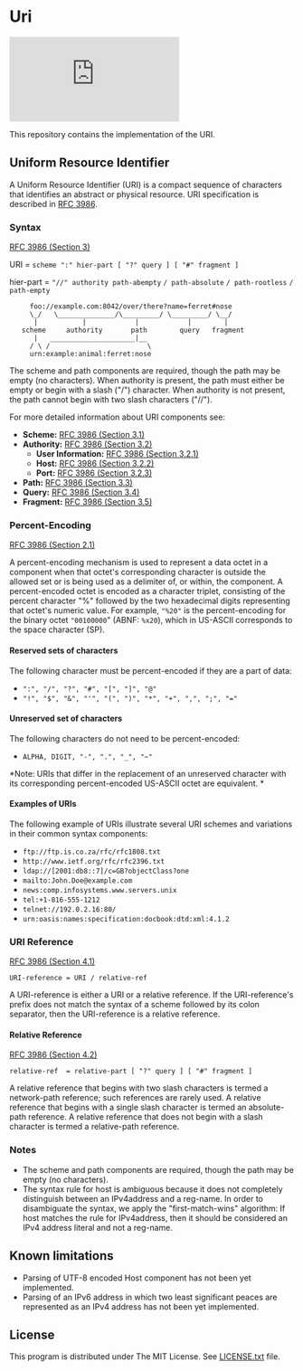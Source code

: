 # Uri

[![Nuget](https://img.shields.io/nuget/v/Nathiss.Uri)](https://www.nuget.org/packages/Nathiss.Uri/)

This repository contains the implementation of the URI.

## Uniform Resource Identifier

A Uniform Resource Identifier (URI) is a compact sequence of characters that identifies
an abstract or physical resource.
URI specification is described in [RFC 3986](https://tools.ietf.org/html/rfc3986).

### Syntax

[RFC 3986 (Section 3)](https://tools.ietf.org/html/rfc3986#section-3)

URI         = `scheme ":" hier-part [ "?" query ] [ "#" fragment ]`

hier-part   = `"//" authority path-abempty`
            `/ path-absolute`
            `/ path-rootless`
            `/ path-empty`

```none
     foo://example.com:8042/over/there?name=ferret#nose
     \_/   \______________/\_________/ \_________/ \__/
      |           |            |            |        |
   scheme     authority       path        query   fragment
      |   _____________________|__
     / \ /                        \
     urn:example:animal:ferret:nose
```

The scheme and path components are required, though the path may be empty
(no characters). When authority is present, the path must either be empty
or begin with a slash ("/") character.  When authority is not present,
the path cannot begin with two slash characters ("//").

For more detailed information about URI components see:

* **Scheme:** [RFC 3986 (Section 3.1)](https://tools.ietf.org/html/rfc3986#section-3.1)
* **Authority:** [RFC 3986 (Section 3.2)](https://tools.ietf.org/html/rfc3986#section-3.2)
  * **User Information:** [RFC 3986 (Section 3.2.1)](https://tools.ietf.org/html/rfc3986#section-3.2.1)
  * **Host:** [RFC 3986 (Section 3.2.2)](https://tools.ietf.org/html/rfc3986#section-3.2.2)
  * **Port:** [RFC 3986 (Section 3.2.3)](https://tools.ietf.org/html/rfc3986#section-3.2.3)
* **Path:** [RFC 3986 (Section 3.3)](https://tools.ietf.org/html/rfc3986#section-3.3)
* **Query:** [RFC 3986 (Section 3.4)](https://tools.ietf.org/html/rfc3986#section-3.4)
* **Fragment:** [RFC 3986 (Section 3.5)](https://tools.ietf.org/html/rfc3986#section-3.5)

### Percent-Encoding

[RFC 3986 (Section 2.1)](https://tools.ietf.org/html/rfc3986#section-2.1)

A percent-encoding mechanism is used to represent a data octet in a
component when that octet's corresponding character is outside the
allowed set or is being used as a delimiter of, or within, the
component.  A percent-encoded octet is encoded as a character
triplet, consisting of the percent character "%" followed by the two
hexadecimal digits representing that octet's numeric value.  For
example, `"%20"` is the percent-encoding for the binary octet
`"00100000`" (ABNF: `%x20`), which in US-ASCII corresponds to the space
character (SP).

#### Reserved sets of characters

The following character must be percent-encoded if they are a part of data:

* `":", "/", "?", "#", "[", "]", "@"`
* `"!", "$", "&", "'", "(", ")", "*", "+", ",", ";", "="`

#### Unreserved set of characters

The following characters do not need to be percent-encoded:

* `ALPHA, DIGIT, "-", ".", "_", "~"`

*Note:
URIs that differ in the replacement of an unreserved character with its
corresponding percent-encoded US-ASCII octet are equivalent.
*

#### Examples of URIs

The following example of URIs illustrate several URI schemes and variations in
their common syntax components:

* `ftp://ftp.is.co.za/rfc/rfc1808.txt`
* `http://www.ietf.org/rfc/rfc2396.txt`
* `ldap://[2001:db8::7]/c=GB?objectClass?one`
* `mailto:John.Doe@example.com`
* `news:comp.infosystems.www.servers.unix`
* `tel:+1-816-555-1212`
* `telnet://192.0.2.16:80/`
* `urn:oasis:names:specification:docbook:dtd:xml:4.1.2`

### URI Reference

[RFC 3986 (Section 4.1)](https://tools.ietf.org/html/rfc3986#section-4.1)

`URI-reference = URI / relative-ref`

A URI-reference is either a URI or a relative reference.  If the
URI-reference's prefix does not match the syntax of a scheme followed
by its colon separator, then the URI-reference is a relative reference.

#### Relative Reference

[RFC 3986 (Section 4.2)](https://tools.ietf.org/html/rfc3986#section-4.2)

`relative-ref  = relative-part [ "?" query ] [ "#" fragment ]`

A relative reference that begins with two slash characters is termed
a network-path reference; such references are rarely used.  A
relative reference that begins with a single slash character is
termed an absolute-path reference.  A relative reference that does
not begin with a slash character is termed a relative-path reference.

### Notes

* The scheme and path components are required, though the path may be
  empty (no characters).
* The syntax rule for host is ambiguous because it does not completely
  distinguish between an IPv4address and a reg-name.  In order to
  disambiguate the syntax, we apply the "first-match-wins" algorithm:
  If host matches the rule for IPv4address, then it should be
  considered an IPv4 address literal and not a reg-name.

## Known limitations

* Parsing of UTF-8 encoded Host component has not been yet implemented.
* Parsing of an IPv6 address in which two least significant peaces are represented as an IPv4 address has not been yet
  implemented.

## License

This program is distributed under The MIT License. See [LICENSE.txt](LICENSE.txt) file.
